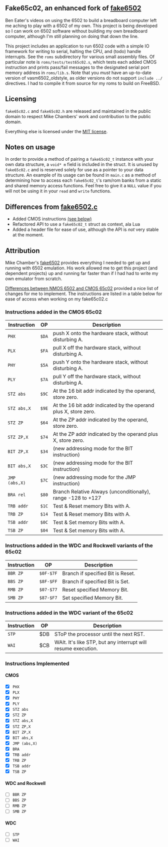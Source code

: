 ## Fake65c02, an enhanced fork of [fake6502](http://rubbermallet.org/fake6502.c)

Ben Eater's videos on using the 6502 to build a breadboard computer
left me aching to play with a 6502 of my own. This project is being
developed so I can work on 6502 software without building my own
breadboard computer, although I'm still planning on doing that down
the line.

This project includes an application to run 6502 code with a simple IO
framework for writing to serial, halting the CPU, and (todo) handle
interrupts. See the `roms` subdirectory for various small assembly
files. Of particular note is `roms/tests/test65c02.s`, which tests
each added CMOS instruction and prints pass/fail messages to the designated
serial port memory address in `roms/lib.s`. Note that you *must* have an up-to-date
version of vasm6502_oldstyle, as older versions do not support `include ../`
directives. I had to compile it from source for my roms to build on FreeBSD.

## Licensing

`fake65c02.c` and `fake65c02.h` are released and maintained in the public
domain to respect Mike Chambers' work and contribution to the public domain.

Everything else is licensed under the [MIT license](./LICENSE).


## Notes on usage

In order to provide a method of pairing a `fake65c02_t` instance with your
own data structure, a `void* m` field is included in the struct. It is unused
by `fake65c02.c` and is reserved solely for use as a pointer to your data
structure. An example of its usage can be found in `main.c` as a method of
determining how to access each `fake65c02_t`'s ram/rom banks from a static and
shared memory access functions. Feel free to give it a `NULL` value if you
will not be using it in your `read` and `write` functions.

## Differences from [fake6502.c](http://rubbermallet.org/fake6502.c)

* Added CMOS instructions [(see below)](#instructions_implemented)
* Refactored API to use a `fake65c02_t` struct as context, ala Lua
* Added a header file for ease of use, although the API is *not* very stable at the moment.

## Attribution

Mike Chamber's [fake6502](http://rubbermallet.org/fake6502.c) provides
everything I needed to get up and running with 6502 emulation. His
work allowed me to get this project (and dependent projects) up and running
far faster than if I had had to write my own emulator from scratch.

[Differences between NMOS 6502 and CMOS 65c02](http://wilsonminesco.com/NMOS-CMOSdif/)
provided a nice list of changes for me to implement. The instructions are listed in
a table below for ease of access when working on my fake65c02.c


### Instructions added in the CMOS 65c02

Instruction   | OP        | Description
--------------|-----------|-----------------------------------------------------
`PHX`         | `$DA`     | push X onto the hardware stack, without disturbing A.
`PLX`         | `$FA`     | pull X  off the hardware stack, without disturbing A.
`PHY`         | `$5A`     | push Y onto the hardware stack, without disturbing A.
`PLY`         | `$7A`     | pull Y  off the hardware stack, without disturbing A.
`STZ abs`     | `$9C`     | At the 16 bit addr indicated by the operand, store zero.
`STZ abs,X`   | `$9E`     | At the 16 bit addr indicated by the operand plus X, store zero.
`STZ ZP`      | `$64`     | At the ZP addr indicated by the operand, store zero.
`STZ ZP,X`    | `$74`     | At the ZP addr indicated by the operand plus X, store zero.
`BIT ZP,X`    | `$34`     | (new addressing mode for the BIT instruction)
`BIT abs,X`   | `$3C`     | (new addressing mode for the BIT instruction)
`JMP (abs,X)` | `$7C`     | (new addressing mode for the JMP instruction)
`BRA rel`     | `$80`     | Branch Relative Always (unconditionally), range -128 to +127
`TRB addr`    | `$1C`     | Test & Reset memory Bits with A.
`TRB ZP`      | `$14`     | Test & Reset memory Bits with A.
`TSB addr`    | `$0C`     | Test & Set memory Bits with A.
`TSB ZP`      | `$04`     | Test & Set memory Bits with A.

### Instructions added in the WDC and Rockwell variants of the 65c02

Instruction   | OP        | Description
--------------|-----------|-----------------------------------------------------
`BBR ZP`      | `$0F-$7F` | Branch if specified Bit is Reset.
`BBS ZP`      | `$8F-$FF` | Branch if specified Bit is Set.
`RMB ZP`      | `$07-$77` | Reset specified Memory Bit.
`SMB ZP`      | `$87-$F7` | Set specified Memory Bit.


### Instructions added in the WDC variant of the 65c02

Instruction   | OP        | Description
--------------|-----------|-----------------------------------------------------
`STP`         | $DB       | SToP the processor until the next RST.
`WAI`         | $CB       | WAIt.  It's like STP, but any interrupt will resume execution.

### Instructions Implemented

#### CMOS
- [X] `PHX`
- [X] `PLX`
- [X] `PHY`
- [X] `PLY`
- [X] `STZ abs`
- [X] `STZ ZP`
- [X] `STZ abs,X`
- [X] `STZ ZP,X`
- [X] `BIT ZP,X`
- [X] `BIT abs,X`
- [X] `JMP (abs,X)`
- [X] `BRA`
- [X] `TRB addr`
- [X] `TRB ZP`
- [X] `TSB addr`
- [X] `TSB ZP`

#### WDC and Rockwell
- [ ] `BBR ZP`
- [ ] `BBS ZP`
- [ ] `RMB ZP`
- [ ] `SMB ZP`

#### WDC
- [ ] `STP`
- [ ] `WAI`
